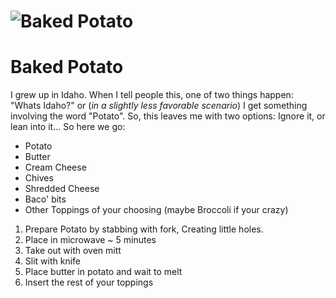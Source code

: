 # ![Baked Potato](https://www.seriouseats.com/thmb/HE1bLBW6b5ismmns-6ce3rzGldY=/1500x0/filters:no_upscale():max_bytes(150000):strip_icc()/__opt__aboutcom__coeus__resources__content_migration__serious_eats__seriouseats.com__recipes__images__2016__10__20161004-baked-potato-vicky-wasik-10-7cfe107d3d6b4c7eb73aeb73c1246735.jpg)
# Baked Potato
I grew up in Idaho. When I tell people this, one of two things happen: "Whats Idaho?" or (*in a slightly less favorable scenario*) I get something involving the word "Potato". So, this leaves me with two options: Ignore it, or lean into it... So here we go:

- Potato
- Butter  
- Cream Cheese 
- Chives
- Shredded Cheese
- Baco' bits
- Other Toppings of your choosing (maybe Broccoli if your crazy)

1. Prepare Potato by stabbing with fork, Creating little holes.
2. Place in microwave ~ 5 minutes
3. Take out with oven mitt 
4. Slit with knife
5. Place butter in potato and wait to melt
6. Insert the rest of your toppings
